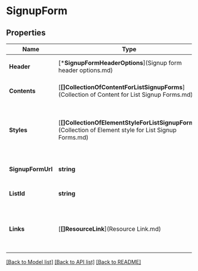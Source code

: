 # SignupForm

## Properties
Name | Type | Description | Notes
------------ | ------------- | ------------- | -------------
**Header** | [***SignupFormHeaderOptions**](Signup form header options.md) |  | [optional] [default to null]
**Contents** | [**[]CollectionOfContentForListSignupForms**](Collection of Content for List Signup Forms.md) | The signup form body content. | [optional] [default to null]
**Styles** | [**[]CollectionOfElementStyleForListSignupForms**](Collection of Element style for List Signup Forms.md) | An array of objects, each representing an element style for the signup form. | [optional] [default to null]
**SignupFormUrl** | **string** | Signup form URL. | [optional] [default to null]
**ListId** | **string** | The signup form&#39;s list id. | [optional] [default to null]
**Links** | [**[]ResourceLink**](Resource Link.md) | A list of link types and descriptions for the API schema documents. | [optional] [default to null]

[[Back to Model list]](../README.md#documentation-for-models) [[Back to API list]](../README.md#documentation-for-api-endpoints) [[Back to README]](../README.md)


